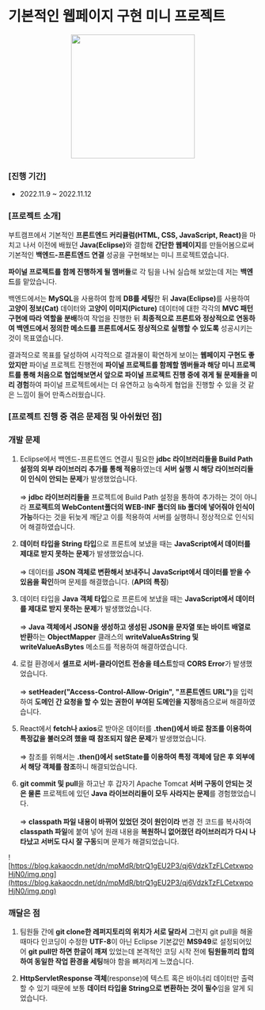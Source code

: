 # 기본적인 웹페이지 구현 미니 프로젝트

<p align="center"><img src="https://user-images.githubusercontent.com/109947297/210203169-ffa2ed54-6bae-4e43-9714-2f7c32914990.jpg" height="250"><p>

### [진행 기간]

- 2022.11.9 ~ 2022.11.12

### [프로젝트 소개]

부트캠프에서 기본적인 <b>프론트엔드 커리큘럼(HTML, CSS, JavaScript, React)</b>을 마치고 나서 이전에 배웠던 <b>Java(Eclipse)</b>와 결합해 **간단한 웹페이지**를 만들어봄으로써 기본적인 **백엔드-프론트엔드 연결** 성공을 구현해보는 미니 프로젝트였습니다.

**파이널 프로젝트를 함께 진행하게 될 멤버들**로 각 팀을 나눠 실습해 보았는데 저는 **백엔드**를 맡았습니다.

백엔드에서는 **MySQL**을 사용하여 함께 **DB를 세팅**한 뒤 <b>Java(Eclipse)</b>를 사용하여 <b>고양이 정보(Cat)</b> 데이터와 <b>고양이 이미지(Picture)</b> 데이터에 대한 각각의 **MVC 패턴 구현에 따라 역할을 분배**하여 작업을 진행한 뒤 **최종적으로 프론트와 정상적으로 연동하여 백엔드에서 정의한 메소드를 프론트에서도 정상적으로 실행할 수 있도록** 성공시키는 것이 목표였습니다.

결과적으로 목표를 달성하여 시각적으로 결과물이 확연하게 보이는 **웹페이지 구현도 좋았지만** 파이널 프로젝트 진행전에 **파이널 프로젝트를 함께할 멤버들과 해당 미니 프로젝트를 통해 처음으로 협업해보면서 앞으로 파이널 프로젝트 진행 중에 겪게 될 문제들을 미리 경험**하여 파이널 프로젝트에서는 더 유연하고 능숙하게 협업을 진행할 수 있을 것 같은 느낌이 들어 만족스러웠습니다.   

### [프로젝트 진행 중 겪은 문제점 및 아쉬웠던 점]
### 개발 문제

1. Eclipse에서 백엔드-프론트엔드 연결시 필요한 **jdbc 라이브러리들을 Build Path 설정의 외부 라이브러리 추가를 통해 적용**하였는데 **서버 실행 시 해당 라이브러리들이 인식이 안되는 문제**가 발생했었습니다.
<br><br> ⇒ **jdbc 라이브러리들을** 프로젝트에 Build Path 설정을 통하여 추가하는 것이 아니라 **프로젝트의 WebContent폴더의 WEB-INF 폴더의 lib 폴더에 넣어줘야 인식이 가능**하다는 것을 뒤늦게 깨닫고 이를 적용하여 서버를 실행하니 정상적으로 인식되어 해결하였습니다.

2. **데이터 타입을 String 타입**으로 프론트에 보냈을 때는 **JavaScript에서 데이터를 제대로 받지 못하는 문제**가 발생했었습니다.
<br><br> ⇒ 데이터를 **JSON 객체로 변환해서 보내주니** **JavaScript에서 데이터를 받을 수 있음을 확인**하며 문제를 해결했습니다. (**API의 특징**)

3. 데이터 타입을 **Java 객체 타입**으로 프론트에 보냈을 때는 **JavaScript에서 데이터를 제대로 받지 못하는 문제**가 발생했었습니다.
<br><br> ⇒ **Java 객체에서 JSON을 생성하고 생성된 JSON을 문자열 또는 바이트 배열로 반환**하는 **ObjectMapper** 클래스의 **writeValueAsString 및 writeValueAsBytes** 메소드를 적용하여 해결하였습니다.

4. 로컬 환경에서 **셀프로 서버-클라이언트 전송을 테스트**할때 **CORS Error**가 발생했었습니다.
<br><br> ⇒ <b>setHeader("Access-Control-Allow-Origin", "프론트엔드 URL")</b>을 입력하여 **도메인 간 요청을 할 수 있는 권한이 부여된 도메인을 지정**해줌으로써 해결하였습니다.

5. React에서 **fetch나 axios**로 받아온 데이터를 **.then()에서 바로 참조를 이용하여 특정값을 불러오려 했을 때** **참조되지 않은 문제**가 발생했었습니다.
<br><br> ⇒ 참조를 위해서는 **.then()에서** **setState를 이용하여 특정 객체에 담은 후 외부에서 해당 객체를 참조**하니 해결되었습니다.

6. **git commit 및 pull**을 하고난 후 갑자기 Apache Tomcat **서버 구동이 안되는 것은 물론** 프로젝트에 있던 **Java 라이브러리들이 모두 사라지는 문제**를 경험했었습니다.
<br><br> ⇒ **classpath 파일 내용이 바뀌어 있었던 것이 원인이라** 변경 전 코드를 복사하여 **classpath 파일**에 붙여 넣어 원래 내용을 **복원하니 없어졌던 라이브러리가 다시 나타났고 서버도 다시 잘 구동**되며 문제가 해결되었습니다.

![https://blog.kakaocdn.net/dn/mpMdR/btrQ1gEU2P3/qj6VdzkTzFLCetxwpoHjN0/img.png](https://blog.kakaocdn.net/dn/mpMdR/btrQ1gEU2P3/qj6VdzkTzFLCetxwpoHjN0/img.png)

### 깨달은 점

1. 팀원들 간에 **git clone한 레퍼지토리의 위치가 서로 달라서** 그런지 git pull을 해올 때마다 인코딩이 수정한 **UTF-8**이 아닌 Eclipse 기본값인 **MS949**로 설정되어있어 **git pull만 하면 한글이 깨져** 있었는데 본격적인 코딩 시작 전에 **팀원들끼리 합의하여 동일한 작업 환경을 세팅**해야 함을 뼈저리게 느꼈습니다.

2. **HttpServletResponse 객체**(response)에 텍스트 혹은 바이너리 데이터만 출력할 수 있기 때문에 보통 **데이터 타입을 String으로 변환하는 것이 필수**임을 알게 되었습니다.

